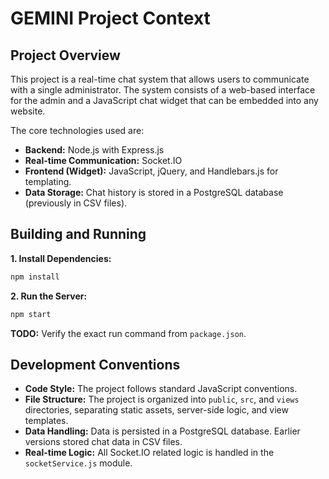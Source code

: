 # GEMINI Project Context

## Project Overview

This project is a real-time chat system that allows users to communicate with a single administrator. The system consists of a web-based interface for the admin and a JavaScript chat widget that can be embedded into any website.

The core technologies used are:

*   **Backend:** Node.js with Express.js
*   **Real-time Communication:** Socket.IO
*   **Frontend (Widget):** JavaScript, jQuery, and Handlebars.js for templating.
*   **Data Storage:** Chat history is stored in a PostgreSQL database (previously in CSV files).

## Building and Running

**1. Install Dependencies:**

```bash
npm install
```

**2. Run the Server:**

```bash
npm start
```

**TODO:** Verify the exact run command from `package.json`.

## Development Conventions

*   **Code Style:** The project follows standard JavaScript conventions.
*   **File Structure:** The project is organized into `public`, `src`, and `views` directories, separating static assets, server-side logic, and view templates.
*   **Data Handling:** Data is persisted in a PostgreSQL database. Earlier versions stored chat data in CSV files.
*   **Real-time Logic:** All Socket.IO related logic is handled in the `socketService.js` module.

